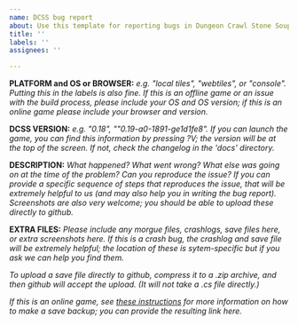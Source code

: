 ```yaml
---
name: DCSS bug report
about: Use this template for reporting bugs in Dungeon Crawl Stone Soup
title: ''
labels: ''
assignees: ''

---
```


<!-- When reporting a dcss bug, please include answers to the following
    questions, replacing or deleting all italicized text in the template: -->

**PLATFORM and OS or BROWSER:**
*e.g. "local tiles", "webtiles", or "console". Putting this in the labels is
also fine. If this is an offline game or an issue with the build process,
please include your OS and OS version; if this is an online game please
include your browser and version.*

**DCSS VERSION:**
*e.g. "0.18", ""0.19-a0-1891-ge1d1fe8". If you can launch the game, you can
find this information by pressing ?V; the version will be at the top of the
screen. If not, check the changelog in the 'docs' directory.*

**DESCRIPTION:**
*What happened? What went wrong? What else was going on at the time of the
problem? Can you reproduce the issue? If you can provide a specific sequence
of steps that reproduces the issue, that will be extremely helpful to us (and
may also help you in writing the bug report). Screenshots are also very
welcome; you should be able to upload these directly to github.*

**EXTRA FILES:**
*Please include any morgue files, crashlogs, save files here, or extra
screenshots here. If this is a crash bug, the crashlog and save file will be
extremely helpful; the location of these is sytem-specific but if you ask
we can help you find them.*

*To upload a save file directly to github, compress it to a .zip archive, and
then github will accept the upload. (It will not take a .cs file directly.)*

*If this is an online game, see [these instructions](https://crawl.develz.org/wiki/doku.php?id=mantis:savebackup)
for more information on how to make a save backup; you can provide the
resulting link here.*

<!-- Please do not use this to request features, unless you are one of Crawl's
developers.

Thanks! -->
